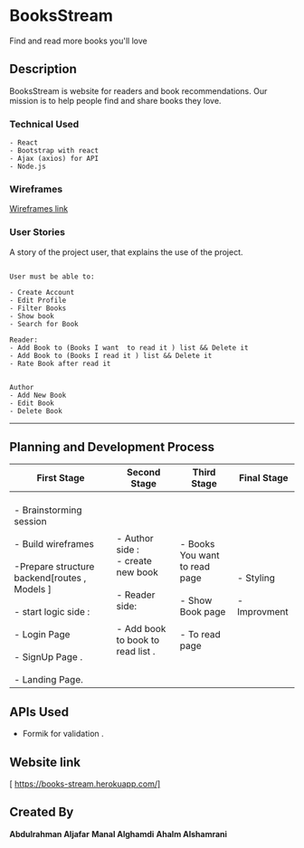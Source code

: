 # BooksStream

Find and read more books you'll love

## Description

BooksStream is website for readers and book recommendations. Our mission is to help people find and share books they love. 

### Technical Used

```
- React
- Bootstrap with react
- Ajax (axios) for API
- Node.js
```

### Wireframes

[Wireframes link ](https://viewer.diagrams.net/?highlight=FFB442&edit=_blank&layers=1&nav=1#R7V1rl%2BJGc%2F41nCQfdo7Uat0%2Bzu6ss5vM2nPedRI73zSgAdmAeIXYncmvjxqpBeougQapL6C2z7EHITVQt66qrnpq4nxavf57Fm0W39JZvJwga%2FY6cR4mCHnIKv5LLryVF5DjlRfmWTIrL9mHC9%2BT%2F4uri9Vz810yi7eNG%2FM0XebJpnlxmq7X8TRvXIuyLP3ZvO0lXTY%2FdRPNY%2B7C92m05K%2F%2BTzLLF%2BXVwLUO17%2FEyXxBP9m2qndWEb25urBdRLP059El5%2FPE%2BZSlaV7%2BtXr9FC8J7Shdyud%2BaXm3%2FmJZvM67PPB9ayd%2FRZ8W%2F%2F33%2F2bflvcf%2F%2Fjy8T8%2BVKv8iJa76gdXXzZ%2FoxT4uUjy%2BPsmmpLXPwsmT5yPi3y1LF7ZxZ%2FVAnGWx6%2Bt38yuf28hJ3G6ivPsrbilegBXFHprvvx5oDcKqmuLI1o79Mao4vG8XvlAhuKPihLvoAo6T5Us3a1nMVnEKohwhkYvyXL5KV2m2f5Z5%2BXlBU2nxfVtnqV%2Fx0fvzLxnz%2FXUUlUUUZ3eosaS0SX%2FQmT09v%2BQJ9J1fnS9%2FEcIef2O5K3tw%2BD0xb3pG203pQl9SV6JaA9BJq9JJjvk6eQCZHJFUSm8QdV2UEfh80RR1eb3kcd0Tp5aT5AXrQjR1s%2FbTf3zQXLb58k9APFYkcRuJ4lEwmgHGUZvmZMfbjdI5f1zR5yFvVX7sN27SvfFDba9ed2Thr5f%2FDUn%2F%2F8SR7NkPaerFd%2BOLFi%2BRy9uen3CY5rFK%2FIDN9sd%2Bf9sL%2B%2FFiklOSFUQaII%2Bld7ZtjAtcb4j7xbfapNsk%2Bn%2Bu1nxMqnu2hZSQNYgF5PddpWSl3m82uzXTNbTZJbMdmuy9I78Zxk9F59P7s7pZ8d7z2u%2BjsjHLJN%2F7qK7o5%2B%2FOfx6RggLccqbktZU4HW6jhltry5tC1klP8R5cA%2Bvfk8LuX34gNoMSFpI8Mty7w0uktksXhfXmmYnJQvlRERDq2JI5RzbA%2BmB7TCmOeCtiA1ZEV%2BYJvBb2MfffvvP7wNyq5CJeUHsh2lBpLi4%2FpGQMCnc%2FfvqjVXBDvIxINuaLGJ5wrBs%2BM0TsFRYqqVyjaUylkq%2BpQqbahDwaiDZTnmcHnzK4ijfC8XzG%2B%2FxWPf330ZrxHzGWXUBZ9WWasb8VjP2XJuLaF0aJOuJJIg4jtaK%2BixAUa%2BLvzbCTT%2FC5%2FhLNVYOewOAvdJzWg67dytPatk3EfpeTFdhuUI%2B9P2Ypn%2BTx1bzs8GvgoyMw2ynts2TUGpKhsrhbQmm%2BqQM4hML2iZl3OBsqCM1KYP4UGfcoahznkFSY1HEO3HGB%2B9s89U74Qjy0oq4yrHLn3z8597XLuLVNZgBmJaMIdF%2FNn%2F%2BV6uM0On%2F%2Fq1k%2Fj5N8BKtkuVbeesiXv6ICcOO3j9KI6AqjVC9UX4oeWedZqtoefTez4pa5E1sld%2FYWsZ5IRUf6oibfZLI3YdKhMh7tRTR95JCPNbVqhb9Lvt38ixab1%2BKteiqe3EkrEyzWfMT6wefo%2Bnf873MfWCohXBQEgrhsPrDpTSbJdvNMqrolayXCf2kl2Ua5czHs%2FmWhg9Eg6WSh3VaB%2BS2egcJu5o5SNR3NbpidEUzXXFtzXQl4GOHeDaPv1cv0yxfpPN0HS0%2FH66yCc36nsd0nx0lxPurkNK3apOOdnnaJG38muR%2FHP39J1nqzq1ePbxWK%2B9fvNEX6%2BL3%2FrG%2F0bLp6%2FJBQvXqwuHZ%2FavGw09xlhRUI8rA%2BREHASE%2F%2FzR3C2qlu2wanzJBtPYqyuZxfuJGt0VesngZ5cmP5jcZ3lJC9UzGUhpLqYGl9DWzlA6UdjG6YnRFva5wKUqguk6uroA1OkZXjK4o1xUuWlWuK1AhqtEVoyvqdYWLVpXrClhRZXTF6Ip6XWHjFeW6wlddGV0xuqKDrrDxSl1tokxXwBI3oytGV5TrChuvqNcV8CT6SCs6k1w9cVkHVz1xoaJDY4iMIdJAV3zNdIXWTwGGiIggqBWMQAeFKHA8uicfzZVDsZd%2Bj6eLdSE1c6h2Crj0GK3nO7A2HrqbvXSf5Zc9%2BCXZ5mkGfMda%2Bkpatdjkd9U1nqnL0qodnXVBgWa%2BWsClFHhh0PK%2FS5ptBxLnCdursZdvi1ii7QRszOgmGmOpBcRM9zhQp%2BzL7NcIHI4VmlZssPUVhwqOSbN8w52crt4of%2FAghRl0NzpbmFG2xfQozKgefUqTvfZSu8NIk83KSfnFqqcOonKfZdHb0W0bcsO2%2B%2BfQpsBfOn8vl5HU8hsc5LamyeWi7J7dwV%2BiadPkHRxUeN%2Fm7NpJGya%2BUN%2BmKWvKB2CjgbochJkPVwsIIy%2BwG2RR3%2B7lovN00b%2Br5mK6CiMrXwkwXLvXAATzrSbBALwd20I8wWxxFOsATHR9gqi%2Bvcvlzw61be8KGalU3d7l8mdJ427vYs2G6vYu17R3vYd7NmOclLd3%2BWAh9nugYmhWUxxUTNsnGKgYUVAxbAA9vCYEjCbUcIvH%2Fg%2BUB6PxoQBVaMd365XW%2FUp%2BVbRfICfSVZhHIloJkFgVnBsVxEq3ycragB2x0oM8WWGMhIq1GBrSbeIxeo6XT2lhMpKUbBfPaZ6nK2AfyVOGsNtFtCGLrV7nBFD57jkqjMrdNo8yOVT3vPMKBOmPsJ0EKmW4OarTJKg2VO8AonP1VGejEvVU7wDRc%2F1UR5pRnUbtt011rBnVQy1guliQdFqvoi5vG94ETNfFdBVFVtuCItJrp6tvd6SrOORvC0iIjzqVxgLUYcyxSC5qr8Un4E0u7UQmtKlhGNAwuXClNgIsl5BKmu%2BL9OekPHI2lTQdRCVw75qn4QD2qdRaGvvEMIGBZaU8a%2Fq6NoJyXlDqohi6J9AspTo54feEI4aePjzUj2tiQiab2cldIGSSu5ODAPy9fFjxRGQ8VheosobnJAkjItRHeGVEdAPVRGzHUG%2FdZ0hnwYfFUR%2FFPgdRiHTVTcHsQz60DQG7jrQzDa3qvW03uPObzocHFEc56A7YVwTKRXszVVf%2FA%2BT751WULK%2FXrRBkFiiIKjULtupQE8SYH4D9T9F2SxqfjAScrsZ1MVIsART9RW41%2FxGl8aQJrWg5k0ZxvoMvwla8pF%2BgpMQgZf51BHG%2Bzr9NZHoW%2BiMmhqkR2%2BkS5W%2FoXejPTvvxqvEibYX%2B7P2uK6HQv2ZHD0PnQYbuIV3%2FC3l6Ef0gVT%2FRdJqS2iDnl8m%2BFW7%2FAbs6XVNYpP%2FanCj32F19QI4FbZyYSdx4wNZZHxnIsZzAIBGOPwrm1qg%2FEbMpIa776OZyyoojbIeZzNdHWA0OxRCfXhv3oRg3PkT5qRgw4cWcirXzj%2FGyNDgWQyAemJBjMcIQZO1dLXPW8c72cvVnHcCooCOOas8mMZkDzBhk9Ycb4ESgXs6IeCKyJ0TKDzfQ4NVjMojIZrJdl%2FcO5NIRHrkj%2FnwD2mrGecCBA8TG6AACqezzDXjASP8E96%2FRKr5eT0KQYcC6HW%2FAIzPM6ZYY9rvs5sofektmP58u%2BTPdkchwSZrvyHfvlLd9TOeNE%2Bzd9fBaTD4WA4fZQAuzVFwZG8ZmN2eZ4vSdcQJpc6c6fW%2FPMLTClHaRgE%2Fp%2BiXJVnvqcLJwElJ2tLIQ8Lbfk5pEAFGCdQ%2Bsmi1frq%2B6agxEA9aciG7IbU2W6ugUQ1EIQ8dinWSzbVPoU9i64rd7nwvtgMQJ5imKhREUcuyvh6CurRk5eUf5H4WDXOw72m9ooiSeLWrhk%2BJS0XltzJ9Q3u%2FyRTpaFrkMcowGLOIDkHFrUU2R2itUziI%2BQhi3FtkB1o1FHXxOjbd2TuYBQE%2BZWzsIcXxF5Az0IqffARxVAXqxBkV%2FXdC29K9Nu5yy4ggLYJ8OhmAsYlALi27pWjwNpQ5qsbtgkl2fbGpQNwkAYI27bpLD5VVeNwmgZZm6yc62S4O6Sar1ZiSbGck20Wskm%2B%2FrttMHyCiLURYtlSVwtFMWEHzIKItRFvXKEmqnLFDmxyiLURb1ysIlXDzlygLW4hllMcqiXlnYmEW9soBli0ZZjLIoVxYuZlGvLCCQnVEWoyzqlYWNWdQrC4juZ5TFKItyZWFjFg8pVxYQC9Eoi1EW9cri66YstAyrtdWqM83VU5d1cjWgrjnyNaZIT1PEOrkaKAt45Nt%2FXus9%2BWyuOIa99Hs8XawLsZlDlTTApcdoPd9F87jb3eyl%2BwyYFtvlwS%2FJNk8z4DsKRi0BqnS0Qi1h3VDs8%2BIsuQA%2BbB8J07WLuSNOGu1Osb6kBM3EegLl8iSE2pV1PwsqGvOawCcYOKyssUgkCVGHoRkywGkbdAk0KFMPb6IU%2BGLCiqPr4P32GtDVttWXWAPzRcddYu0ysq%2B6whpZfCxsKqzbuxhYFVNeYY3AUbNCkGlrj6t86ve0%2BA%2B5NimHOG4vc8KuDI5IilwFAIxtralyxIrugIp9MDfUzQlDN4JjfzFlxRG2Q3vq9RFWAzcMAfDz43bDHJ%2BRfuV%2BGAAwb%2Fywdv4FrJKpd8QA5HfRjtjnWULWfcrSgqPG8boEK8lhDAHgedUIaJLkiE9G1AzWnkuWGC4x5jpUPT8AXSP0PeOYhKrnByAQ9157IrIIjaHq%2BQHoEpz4QeYH7PGnJR%2FKAXzV6lAOBzaDN2lbLoBLJXeWABKFJm9mCUCzBPymhVA9SwABYPKDcN%2FMEgDZz260imcJIAds%2FzTo8uK8hCYwYagaXR6dmC9g0OXlyoJqdHkEThrQ3O1mZp%2BFqtHlkTN4KYYESeQGnxROv%2BrgpQu8vHaEZLKPFs39qaOiIPf%2B6yqam9399Kgw27JVb%2B8ANPRgSoSFEDF0mzFSPT%2FkeHIr4mkYiqJhDXZ4jC08m8ffq5dpli%2FSebqOlp8PVxnZO9zzmKabipR%2FxXn%2BVtEy2uVpk9Dxa5L%2FcfT3n2SpO7d69fBarbx%2F8caLOGFOQfHsrV6DvPiTPkVeHNbYv6KLlD%2BW%2FMLTHCwIku6yaXxS%2FCpe5lE2j%2FNTd5alnbxUZPEyypMfze8C8bh69ClN9laNip%2Flh3fh0T9NDfVYw1t%2B0WqRg%2BDcZ1n0dnTbhtywPfWxTKiHK7zbX7o%2B4Ffy3PaAxwzbYO4v%2Fii%2F80Hua6L2MSf9j7JCMF3Anle9M1V4zYZLWN0EpgNQrs5wDWqCAiGGBTGzVAJLmCVpfpBrnbUk8DcTbBnApvx35RFAywAUE7aeK5xMK2huLELFxgKBEyoGYOBjWsQJ1m%2B7%2FDYY5QIDeeQyCpx9MUBE9y0qrPzVhnSCuG8162%2BVA58X8gdwn93k17PCxKc%2FD0Rv15iuWy1Poo6tsT332ZA6MTUHwuYSpQfA7bP8Qu6ZhVo27MF2SLdDefBNc44S4P2cQydCOG5Z4XzsUI1823z0xfDRl8zHdoenVyxbwSB8XXXOj2o3n4rp%2FA3pdna86wE%2BD702%2FK5HQ2nDK36WGPJ0Yxbkohhm7d9lBhNqwKz%2BBUC3yizkaGcG%2B5frYIhZD%2FEyzi9Iu76vQhPgElugGUxjuBHrOXCxO1RQx1Rh%2BXxEbzs8W31hXD3viJQEPDDO7tAMQi%2FsTqXSKMN3R09dAMRTXmp%2BHG39%2FXr41CRv%2BUhh7SiN2t6WamB5GQmRkD9M0pdOQTkW6hCQanGZCh%2FKU73P5g%2FiyjKE0aBR2Ie82VYjq2s%2F6%2BWUFUdY3vPUfagoU76meiAM8m%2BiiZ2VTR16rYEhy%2BPutfYtxoAoT64D055Nr3Vn46VDrzUwVnpiMGbr9wzGrMK93tdurzdTR4yy6KksgaOdspipI0ZZNFWWUDtlAVOaRlmMsihXFi7lonqeVZ2GMMpilEU3ZWFjFvXKAlaCGGUxyqJcWbiYRb2y8OchRlmMsmihLGzMol5ZwEoooyxGWZQrC3fSYqmeT4YCsBTNaIvRFvXa4uunLedQtq5qsKh%2B5DWnvsYY6WmMWD9XB23pD%2BJhRouOd7QoU7SlfLQoCqCT2VZ%2BaAEqwID9BOoxrniSXQdUTI1xZd0Fjjs5wrn6YN1Zjj85DXa1f%2FUUZ0lBR7JnDo6AReeRnEXAciwxCFguuwFx9dfDIdXYjGk4i1TTfMC2z4BeuXQqdssDgrBtKA8N6tVwpkwc6hUdk3LVpgxP3oHYJ9yIURNy3oiVJdyDGzHbclkrJg65r2mUKARMdyuGrNNWrO4EaHlAkBWjTBwa4OkbIS%2FbT3hNCE%2BsBVMNxYVpq%2BnVWbBBbU4L1%2FqimXisIWE7fgYzJOxxsHPOkLCJNfrVBNuFdmyNXnbhfjYr3vo1%2FlmZh9uwDqFy%2FDfqAxv8Nxn4b02UXfUtauHoUMQQw4GL8d%2FOLCQabyocHW4YQ%2FDL8d%2FsE7hh3LLC%2BQid5Y2Kjxfjv53mo2T8txA8NDT7qIh91PW120f7H4IZ7ncF0mJiLg243%2BHI6JZsuIdYDoR31B95rxn3nPNrCbfdUEZ%2BTPxzncv5h05NRIFWFsxNx4Iyk6Pipi%2BMm%2FzKwrnZAd3qlrjpcDA2l9tWh62ukG9bHQuNnH89bKtjaWdbR5Yv4rl5uW09x00FtvUcAGwTPbNr%2Ft52oFCGrvJcZ%2FR3%2BaIIQk7DdTJlmXSFHl%2BiWZeXkrHy1lNZESgMN%2FRmMLrY5I0NgN3SA2wpsZdjdcificcFdQrtZWfe1rN71WGDOhaUlWKooz%2F%2BYj%2FqiiPu4LOZdSGua3ckrjB8S8ficyrjxrd0fEAJqD1WlfpyLD51YjAu23kYALqGAV2TCnNZh4k9stfv9Pksrli1rS%2FC%2BGItsoQdwB4AUF2S%2FTGbz9fUTNaeU5YYTkGWm4Z%2Fyiw3HSYvos9FFCEBV8VBPCEhT4Ut8B2QkINjnEsgZHDH0pEWtKij4wXjaEjj54fFUZurTRI2xU%2Brml27nLF%2Bj36c2oDENOYBfNWqMQ8H1h1iRAQDgNwOooIkSUjaW997HbT%2FGq06t8yMZt%2FCLm9ubd5MSN63BBXafF5FyfWWWggTAWDHrSrPFYqAoGqbp2i7JVAFRgpYdwHxUkBTP%2BqkAITQftdJBSgFn9L1S5Kt9hTi5OFkr8Go5SHgrYIHuAYC5aFDFY%2BGfjhHSJ8npFxHHEHpIN0J6bMBDaaVB%2Bro2KF0RUM6sgKJaRygjpBQqmKA%2Ff7rKuo8T3Y0th17vATYqvd61H%2BusKmv7lxd72h40IRG1u%2Fk2bxrgHCfys5u64muOUIj63cC%2BUhal%2FrwEbdVkYFLC2dphyKT22epK46l%2FNKiWYo7nGlIqKoKGUpg3g%2BRXVGFO%2BxDV1D0czFlxRG2w8ZwfYR1UUfCiqukwrx5HncllcsJPx%2FgynVuMZ%2FQNlVUrfzzWB1zAR2TW0GF23PRI6mkryC7TCl911J6hzFCwMGqDW0UAoVYEDBlhbf9ddU52fZeZG3hORGfAeWrc7vHWwbimUWvDc8sF0rSG2aVuhRqx612VLTRc4sCyGvELWS41cItxMKTasCt%2FmcDGOLWQ7yM8wtwlN9XCQiwiQ1cg2kMB67PgYvdobDpuGNowB%2FxeL4Gwth6zqU2Rz4DQuqw3qjykNiFnFGGO7eUVK5b6w9pX6sH8EOHxUTnkD3IQx0XB3EPDqITYAHg0sL5OTokFo6fgTh%2B8ksL5iemNRVqcMEPWOB%2FHr3z3skGlm9PmCEthUeidr6B41V6cX6%2BQQkbyAt43yEtDPK3J2hGS9DyOe0DV07ePxGCSF6zo4cj6bbPW5HbN3Q%2BWpi5cTDDULQQoGfHG%2BiYi52JCUULCDDNwqIFzwSBA7DVdp3zfJUaBXoXNAUa5T2XHw3Oc1mu9vbv6jPaSxjLdfUq19%2F%2B3XpGf%2FmMeRc%2By9Xg%2Fi15RoMR8jz9NLh%2FHtZoMH%2BKop8Gd0i4ii%2F59NiYUoeaT79DJlP%2F0sQepBVH2cFb5LSgrAZVn9ScmKrPOmXBib%2FqMy6fT1qYss8TNVislqmv%2B%2FT7pyfei5zHD0KkNZcGQq%2BvRIFFmHSipSSJ4lMhPMe155eY3mTfZyv3Q55fvlwDMDjAsngqst6K4%2FAlXHIb%2FP3BkZRlUJGH7nBVIyX4FwTrQ2Do7U3UyCHzAotLv%2BJAPWKeD8X1BjFPjFHw2JMVW3WMEUC5iwHY%2FxBvp1myyZN0baSAdVNYKQASLZKloH%2F%2FAYyVVgSr85R8QyMCTRHg4PIc1SLAJ4Qo13rB5f0jXsbRlkzReYgaJzUGKm%2B%2FI7C9SIBLIBcnL7g%2BvGqf2q%2FDaQlPRbmedjA4DoSM8JmH9rJUhyzB4LgP8iNorByEPhCEilxC5FmPyfpvs8ef2eOxcmzswIwhl9YzFYRek%2F3qz5OCkc0hD9lm1D49U6HbYTHRPTYBlKwZFwcv75kKCcP06pkKR9YDB%2FDz8p6ps%2FyU3jPl0POmU%2FzMsyRaz1u3qc6VaVmaR%2Fv0Gpzstvb%2FDLSXufYdbZM5BKr2HeDQAKGqL2o%2FC68wxmIjVexijoZyQ4Owf3E9fOZDKxLW5iTg%2FFE1dviMBcWSlOMdhh2OquVjenouHzrLru8Mb2OQ78WUFUfYDgHJ9RE2dDoSVlx1Z8jHCeOu7uRai1Wft2CLd%2F1NcWd7CTWrYx6gY1JrO7HV%2F8z0wqnIpqxzUFmq4Q%2BUVXXWs4iOZKnBa%2B05JcZLth0mpq8rclUVdGLr%2Bk5HbdZB8YFBrVJjTmxdX%2BReUJE7HfV93ouQTMgLgvchCjpVdGdqX%2BFpe1zbZmj5nIRIrvDElqCzX1PhCWFnMGi1vqM80BB06GsqPE%2FsFawUALkWyVIgCC7VVHi2iQBmRIBm%2FtWJQHulv6nwFLgjMDFMALgEUis863Gd1%2BR9U1Wp1SnkqSjX9bYHxyaQEU9zMUyAVMcw9BT5qgjJhNQBVjyVG9uCRuCaCs%2Fue3wAZBLl7vF2f8ABU%2BHZFaXJZUyp%2BkMlu0Ox%2FC3VkzksaIvn9cHg7rCYaNRte2TDcnkO%2BmhADgKLCedgh2qRG%2BegNyQH%2BcWEc7BDWcoVVnEWzidXxemHoeIqTmx3qGnXzf1no9EAQGeU6%2F4jKKY3VZySz6cDl89KSK3ixKj9QLBrkg%2BcTfeYkijwt13eNb93qcqK8dVD3AzY626e40ICxDNKWO0jdvorLIib%2B3W%2Fo0cz8gXyrgorEDA3ioMXsATTmwbx88sw7GXmTYQ%2Bz10kERQZO%2F3DcMNcbZlrphEMsXcy2ZPQt%2B74Blma1ZTiiTqChhGMUmtt5HXgr1zFNUMIBmAsojnmE%2FZYrtoKmkAwTrUNWLOseLfF%2Ff1ko7QFy%2FyzbJWqtLQR3CjtENxl8hDilLZ4maWE4IeEa0Ggxbd0FpM7%2Fh8%3D)

### User Stories

A story of the project user, that explains the use of the project.

```

User must be able to:

- Create Account
- Edit Profile
- Filter Books 
- Show book
- Search for Book 

Reader:
- Add Book to (Books I want  to read it ) list && Delete it 
- Add Book to (Books I read it ) list && Delete it 
- Rate Book after read it 


Author 
- Add New Book 
- Edit Book
- Delete Book 

```

---

## Planning and Development Process

First Stage | Second Stage | Third Stage  | Final Stage 
------------ | ------------- |------------ | -------------
<br> - Brainstorming session <br>  <br> - Build wireframes <br> <br> -Prepare structure backend[routes , Models ] <br>  <br> - start logic side :<br> <br> - Login Page <br> <br> - SignUp Page .<br> <br> - Landing Page.<br> | <br> - Author side : <br> - create new book <br> <br> - Reader side: <br><br> - Add book to book to read list .<br> | <br> - Books You want to read page <br> <br> - Show Book page  <br> <br> - To read page <br>  |   <br> - Styling<br><br> - Improvment<br>




## APIs Used

- Formik for validation .


## Website link 
[ https://books-stream.herokuapp.com/]

## Created By
**Abdulrahman Aljafar** 
**Manal Alghamdi** 
**Ahalm Alshamrani**
